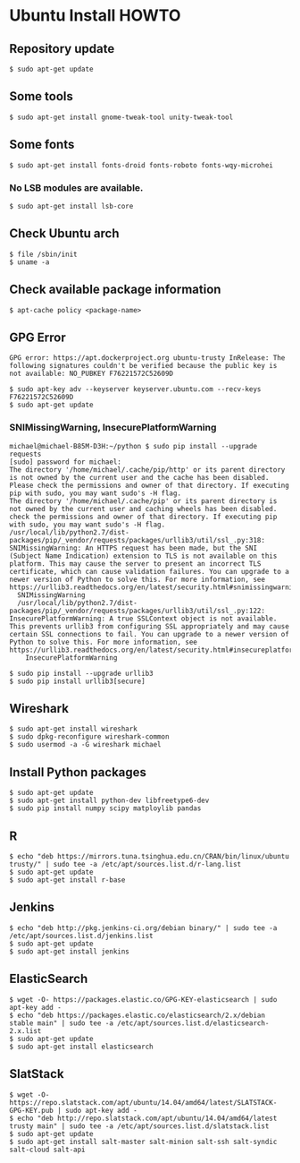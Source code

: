 # Ubuntu Install HOWTO

## Repository update

    $ sudo apt-get update

## Some tools

    $ sudo apt-get install gnome-tweak-tool unity-tweak-tool

## Some fonts

    $ sudo apt-get install fonts-droid fonts-roboto fonts-wqy-microhei

### No LSB modules are available.

    $ sudo apt-get install lsb-core

## Check Ubuntu arch

    $ file /sbin/init
    $ uname -a

## Check available package information

    $ apt-cache policy <package-name>

## GPG Error
`GPG error: https://apt.dockerproject.org ubuntu-trusty InRelease: The following signatures couldn't be verified because the public key is not available: NO_PUBKEY F76221572C52609D`

    $ sudo apt-key adv --keyserver keyserver.ubuntu.com --recv-keys F76221572C52609D
    $ sudo apt-get update

### SNIMissingWarning, InsecurePlatformWarning
```
michael@michael-B85M-D3H:~/python $ sudo pip install --upgrade requests
[sudo] password for michael: 
The directory '/home/michael/.cache/pip/http' or its parent directory is not owned by the current user and the cache has been disabled. Please check the permissions and owner of that directory. If executing pip with sudo, you may want sudo's -H flag.
The directory '/home/michael/.cache/pip' or its parent directory is not owned by the current user and caching wheels has been disabled. check the permissions and owner of that directory. If executing pip with sudo, you may want sudo's -H flag.
/usr/local/lib/python2.7/dist-packages/pip/_vendor/requests/packages/urllib3/util/ssl_.py:318: SNIMissingWarning: An HTTPS request has been made, but the SNI (Subject Name Indication) extension to TLS is not available on this platform. This may cause the server to present an incorrect TLS certificate, which can cause validation failures. You can upgrade to a newer version of Python to solve this. For more information, see https://urllib3.readthedocs.org/en/latest/security.html#snimissingwarning.
  SNIMissingWarning
  /usr/local/lib/python2.7/dist-packages/pip/_vendor/requests/packages/urllib3/util/ssl_.py:122: InsecurePlatformWarning: A true SSLContext object is not available. This prevents urllib3 from configuring SSL appropriately and may cause certain SSL connections to fail. You can upgrade to a newer version of Python to solve this. For more information, see https://urllib3.readthedocs.org/en/latest/security.html#insecureplatformwarning.
    InsecurePlatformWarning
```

    $ sudo pip install --upgrade urllib3
    $ sudo pip install urllib3[secure]

## Wireshark

    $ sudo apt-get install wireshark
    $ sudo dpkg-reconfigure wireshark-common
    $ sudo usermod -a -G wireshark michael

## Install Python packages

    $ sudo apt-get update
    $ sudo apt-get install python-dev libfreetype6-dev
    $ sudo pip install numpy scipy matploylib pandas

## R
    
    $ echo "deb https://mirrors.tuna.tsinghua.edu.cn/CRAN/bin/linux/ubuntu trusty/" | sudo tee -a /etc/apt/sources.list.d/r-lang.list
    $ sudo apt-get update
    $ sudo apt-get install r-base

## Jenkins

    $ echo "deb http://pkg.jenkins-ci.org/debian binary/" | sudo tee -a /etc/apt/sources.list.d/jenkins.list
    $ sudo apt-get update
    $ sudo apt-get install jenkins

## ElasticSearch

    $ wget -O- https://packages.elastic.co/GPG-KEY-elasticsearch | sudo apt-key add -
    $ echo "deb https://packages.elastic.co/elasticsearch/2.x/debian stable main" | sudo tee -a /etc/apt/sources.list.d/elasticsearch-2.x.list
    $ sudo apt-get update
    $ sudo apt-get install elasticsearch

## SlatStack

    $ wget -O- https://repo.slatstack.com/apt/ubuntu/14.04/amd64/latest/SLATSTACK-GPG-KEY.pub | sudo apt-key add -
    $ echo "deb http://repo.slatstack.com/apt/ubuntu/14.04/amd64/latest trusty main" | sudo tee -a /etc/apt/sources.list.d/slatstack.list
    $ sudo apt-get update
    $ sudo apt-get install salt-master salt-minion salt-ssh salt-syndic salt-cloud salt-api

##
